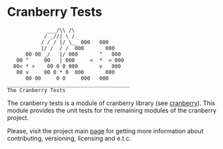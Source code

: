 # Cranberry Tests

```
             ___/\\ /\  
            / _//| \ /  
           / / / |/ \__ 000   000
           |/ /  / /  000       000
      00 00 _/   |/ 000       ^   000
   00 ^     00   | 000     <  *  > 000  
  00< * >    00 0 0 000       v   000
   00 v     00 0 * 0  000       000
      00 00     0 0     000   000
________________________________________
The Cranberry Tests          
```

The cranberry tests is a module of cranberry library (see [cranberry](../README.md)). This module provides  the unit tests for the remaining modules of the cranberry project.

Please, visit the project main [page](../README.md) for getting more information about contributing, versioning, licensing and e.t.c.
